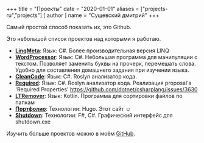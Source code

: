 +++
title = "Проекты"
date = "2020-01-01"
aliases = ["projects-ru","projects"]
[ author ]
  name = "Сущевский дмитрий"
+++

Самый простой способ показать их, это Github.

Это небольшой список проектов над которыми я работаю.

* **[LinqMeta](https://github.com/blowin/LinqMeta)**: Язык: C#. Более производительная версия LINQ
* **[WordProcessor](https://github.com/blowin/WordProcessor)**: Язык: C#. Небольшая программа для манипуляции с текстом. Позволяет заменить буквы на прочерк, перемешать слова. Удобно для составления домашнего задания при изучении языка.
* **[CleanCode](https://github.com/blowin/BlowinCleanCode)**: Язык: C#. Roslyn анализатор кода.
* **[Required](https://github.com/blowin/Blowin.Required)**: Язык: C#. Roslyn анализатор кода. Реализация proposal'а 'Required Properties' https://github.com/dotnet/csharplang/issues/3630
* **[LTRemover](https://github.com/blowin/LTRemover)**: Язык: Kotlin. Программа для сортировки файлов по папкам
* **[Портфолио](https://github.com/blowin/portfolio)**: Технологии: Hugo. Этот сайт ☺
* **[Shutdown](https://github.com/blowin/Shutdown)**: Технологии: F#, C#. Графический интерфейс для shutdown.exe

Изучить больше проектов можно в моём [GitHub](https://github.com/blowin).
